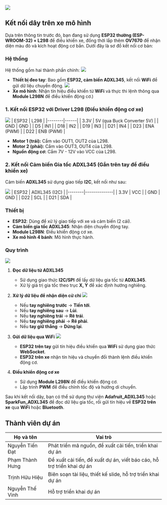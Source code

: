 ![](extracted_images/a.png)
## Kết nối dây trên xe mô hình

Dựa trên thông tin trước đó, bạn đang sử dụng **ESP32 thường (ESP-WROOM-32) + L298** để điều khiển xe, đồng thời lắp thêm **OV7670** để nhận diện màu đỏ và kích hoạt động cơ bắn. Dưới đây là sơ đồ kết nối cơ bản:

### Hệ thống
Hệ thống gồm hai thành phần chính:
![](extracted_images/1.jpg)
- **Thiết bị đeo tay**: Bao gồm **ESP32, cảm biến ADXL345**, kết nối **WiFi** để gửi dữ liệu chuyển động.
![](extracted_images/2.jpg)
- **Xe mô hình**: Nhận tín hiệu điều khiển từ **WiFi** và thực thi lệnh thông qua **Module L298N** để điều khiển động cơ.)

### 1. Kết nối ESP32 với Driver L298 (Điều khiển động cơ xe)
![](extracted_images/11.jpg)
| ESP32 | L298 |
|--------|------|
| 3.3V | 5V (qua Buck Converter 5V) |
| GND | GND |
| D5 | IN1 |
| D18 | IN2 |
| D19 | IN3 |
| D21 | IN4 |
| D23 | ENA (PWM) |
| D22 | ENB (PWM) |

- **Motor 1 (trái):** Cắm vào OUT1, OUT2 của L298.
- **Motor 2 (phải):** Cắm vào OUT3, OUT4 của L298.
- **Nguồn động cơ:** Cắm 7V - 12V vào VCC của L298.

### 2. Kết nối Cảm biến Gia tốc ADXL345 (Gắn trên tay để điều khiển xe)

Cảm biến **ADXL345** sử dụng giao tiếp **I2C**, kết nối như sau:

![](extracted_images/4.png)
| ESP32 | ADXL345 (I2C) |
|--------|--------------|
| 3.3V | VCC |
| GND | GND |
| D22 | SCL |
| D21 | SDA |


### Thiết bị
- **ESP32**: Dùng để xử lý giao tiếp với xe và cảm biến (2 cái).
- **Cảm biến gia tốc ADXL345**: Nhận diện chuyển động tay.
- **Module L298N**: Điều khiển động cơ xe.
- **Xe mô hình 4 bánh**: Mô hình thực hành.

### Quy trình
![](extracted_images/7.png)
1. **Đọc dữ liệu từ ADXL345**
   - Sử dụng giao thức **I2C/SPI** để lấy dữ liệu gia tốc từ **ADXL345**.
   - Xử lý giá trị gia tốc theo trục **X, Y** để xác định hướng nghiêng.

2. **Xử lý dữ liệu để nhận diện cử chỉ**
   ![](extracted_images/9.png)
   - Nếu **tay nghiêng trước** → **Tiến tới**.
   - Nếu **tay nghiêng sau** → **Lùi**.
   - Nếu **tay nghiêng trái** → **Rẽ trái**.
   - Nếu **tay nghiêng phải** → **Rẽ phải**.
   - Nếu **tay giữ thẳng** → **Dừng lại**.


3. **Gửi dữ liệu qua WiFi**
  ![](extracted_images/10.jpg)
   - **ESP32 trên tay** gửi tín hiệu điều khiển qua **WiFi** sử dụng giao thức **WebSocket**.
   - **ESP32 trên xe** nhận tín hiệu và chuyển đổi thành lệnh điều khiển động cơ.

4. **Điều khiển động cơ xe**
   - Sử dụng **Module L298N** để điều khiển động cơ.
   - Lập trình **PWM** để điều chỉnh tốc độ và hướng di chuyển.

Sau khi kết nối dây, bạn có thể sử dụng thư viện **Adafruit_ADXL345** hoặc **SparkFun_ADXL345** để đọc dữ liệu gia tốc, rồi gửi tín hiệu về **ESP32 trên xe** qua **WiFi** hoặc **Bluetooth**.
## Thành viên dự án

| Họ và tên         | Vai trò                                              |
|------------------|----------------------------------------------------|
| Nguyễn Tiến Đạt | Phát triển mã nguồn, đề xuất cải tiến, triển khai dự án |
| Phạm Thành Hưng | Đề xuất cải tiến, đề xuất dự án, viết báo cáo, hỗ trợ triển khai dự án |
| Trịnh Hữu Hiệu  | Biên soạn tài liệu, thiết kế slide, hỗ trợ triển khai dự án |
| Nguyễn Thế Vinh | Hỗ trợ triển khai dự án |


